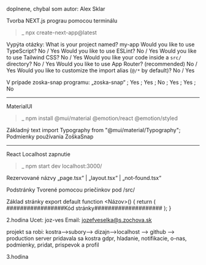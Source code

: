 doplnene, chybal som autor: Alex Sklar

Tvorba NEXT.js prograu pomocou terminálu
>_ npx create-next-app@latest

Vypýta otázky:
What is your project named? my-app
Would you like to use TypeScript? No / Yes
Would you like to use ESLint? No / Yes
Would you like to use Tailwind CSS? No / Yes
Would you like your code inside a `src/` directory? No / Yes
Would you like to use App Router? (recommended) No / Yes
Would you like to customize the import alias (`@/*` by default)? No / Yes

V prípade zoska-snap programu:
„zoska-snap“ ; Yes ; Yes ; No ; Yes ; Yes ; No

___________________________________________________________________________________________________________

MaterialUI
>_ npm install @mui/material @emotion/react @emotion/styled

Základný text
import Typography from "@mui/material/Typography";
<Typography> Podmienky používania ZoškaSnap </Typography>


___________________________________________________________________________________________________________

React
Localhost zapnutie
>_ npm start dev
localhost:3000/

Rezervované názvy
„page.tsx“ | „layout.tsx“ | „not-found.tsx“

Podstránky
Tvorené pomocou priečinkov pod /src/

Základ stránky
export default function <Názov>() {
    return (
        #################Kód stránky####################
    );
}



2.hodina
Ucet: joz-ves
Email: jozefveselka@s.zochova.sk

projekt sa robi: kostra-->subory--> dizajn-->localhost --> github --> production server
pridavala sa kostra gdpr, hladanie, notifikacie, o-nas, podmienky, pridat, prispevok a profil

3.hodina
